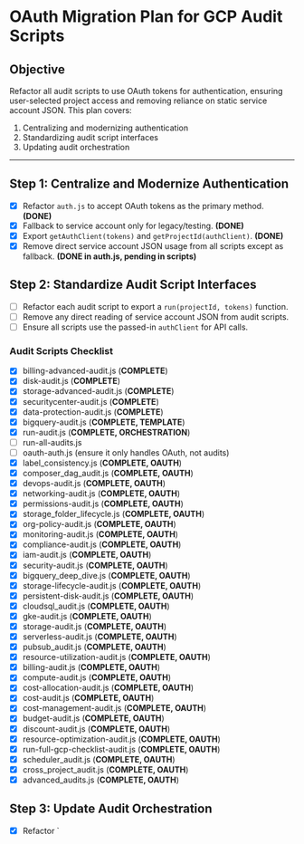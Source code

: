 # OAuth Migration Plan for GCP Audit Scripts

## Objective
Refactor all audit scripts to use OAuth tokens for authentication, ensuring user-selected project access and removing reliance on static service account JSON. This plan covers:
1. Centralizing and modernizing authentication
2. Standardizing audit script interfaces
3. Updating audit orchestration

---

## Step 1: Centralize and Modernize Authentication
- [x] Refactor `auth.js` to accept OAuth tokens as the primary method. **(DONE)**
- [x] Fallback to service account only for legacy/testing. **(DONE)**
- [x] Export `getAuthClient(tokens)` and `getProjectId(authClient)`. **(DONE)**
- [x] Remove direct service account JSON usage from all scripts except as fallback. **(DONE in auth.js, pending in scripts)**

## Step 2: Standardize Audit Script Interfaces
- [ ] Refactor each audit script to export a `run(projectId, tokens)` function.
- [ ] Remove any direct reading of service account JSON from audit scripts.
- [ ] Ensure all scripts use the passed-in `authClient` for API calls.

### Audit Scripts Checklist
- [x] billing-advanced-audit.js (**COMPLETE**)
- [x] disk-audit.js (**COMPLETE**)
- [x] storage-advanced-audit.js (**COMPLETE**)
- [x] securitycenter-audit.js (**COMPLETE**)
- [x] data-protection-audit.js (**COMPLETE**)
- [x] bigquery-audit.js (**COMPLETE, TEMPLATE**)
- [x] run-audit.js (**COMPLETE, ORCHESTRATION**)
- [ ] run-all-audits.js
- [ ] oauth-auth.js (ensure it only handles OAuth, not audits)
- [x] label_consistency.js (**COMPLETE, OAUTH**)
- [x] composer_dag_audit.js (**COMPLETE, OAUTH**)
- [x] devops-audit.js (**COMPLETE, OAUTH**)
- [x] networking-audit.js (**COMPLETE, OAUTH**)
- [x] permissions-audit.js (**COMPLETE, OAUTH**)
- [x] storage_folder_lifecycle.js (**COMPLETE, OAUTH**)
- [x] org-policy-audit.js (**COMPLETE, OAUTH**)
- [x] monitoring-audit.js (**COMPLETE, OAUTH**)
- [x] compliance-audit.js (**COMPLETE, OAUTH**)
- [x] iam-audit.js (**COMPLETE, OAUTH**)
- [x] security-audit.js (**COMPLETE, OAUTH**)
- [x] bigquery_deep_dive.js (**COMPLETE, OAUTH**)
- [x] storage-lifecycle-audit.js (**COMPLETE, OAUTH**)
- [x] persistent-disk-audit.js (**COMPLETE, OAUTH**)
- [x] cloudsql_audit.js (**COMPLETE, OAUTH**)
- [x] gke-audit.js (**COMPLETE, OAUTH**)
- [x] storage-audit.js (**COMPLETE, OAUTH**)
- [x] serverless-audit.js (**COMPLETE, OAUTH**)
- [x] pubsub_audit.js (**COMPLETE, OAUTH**)
- [x] resource-utilization-audit.js (**COMPLETE, OAUTH**)
- [x] billing-audit.js (**COMPLETE, OAUTH**)
- [x] compute-audit.js (**COMPLETE, OAUTH**)
- [x] cost-allocation-audit.js (**COMPLETE, OAUTH**)
- [x] cost-audit.js (**COMPLETE, OAUTH**)
- [x] cost-management-audit.js (**COMPLETE, OAUTH**)
- [x] budget-audit.js (**COMPLETE, OAUTH**)
- [x] discount-audit.js (**COMPLETE, OAUTH**)
- [x] resource-optimization-audit.js (**COMPLETE, OAUTH**)
- [x] run-full-gcp-checklist-audit.js (**COMPLETE, OAUTH**)
- [x] scheduler_audit.js (**COMPLETE, OAUTH**)
- [x] cross_project_audit.js (**COMPLETE, OAUTH**)
- [x] advanced_audits.js (**COMPLETE, OAUTH**)

## Step 3: Update Audit Orchestration
- [x] Refactor `